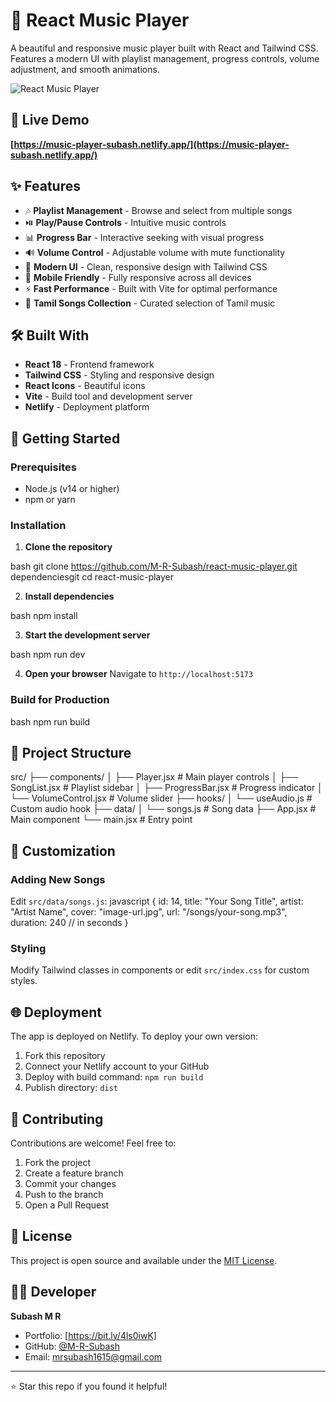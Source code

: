 # 🎵 React Music Player

A beautiful and responsive music player built with React and Tailwind CSS. Features a modern UI with playlist management, progress controls, volume adjustment, and smooth animations.

![React Music Player](https://images.unsplash.com/photo-1571330735066-03aaa9429d89?w=1200&h=630&fit=crop)

## 🌟 Live Demo

**[https://music-player-subash.netlify.app/](https://music-player-subash.netlify.app/)**

## ✨ Features

- 🎶 **Playlist Management** - Browse and select from multiple songs
- ⏯️ **Play/Pause Controls** - Intuitive music controls
- 📊 **Progress Bar** - Interactive seeking with visual progress
- 🔊 **Volume Control** - Adjustable volume with mute functionality
- 🎨 **Modern UI** - Clean, responsive design with Tailwind CSS
- 📱 **Mobile Friendly** - Fully responsive across all devices
- ⚡ **Fast Performance** - Built with Vite for optimal performance
- 🎵 **Tamil Songs Collection** - Curated selection of Tamil music

## 🛠️ Built With

- **React 18** - Frontend framework
- **Tailwind CSS** - Styling and responsive design
- **React Icons** - Beautiful icons
- **Vite** - Build tool and development server
- **Netlify** - Deployment platform

## 🚀 Getting Started

### Prerequisites

- Node.js (v14 or higher)
- npm or yarn

### Installation

1. **Clone the repository**
   
bash
   git clone https://github.com/M-R-Subash/react-music-player.git dependenciesgit
   cd react-music-player
  

2. **Install dependencies**
   
bash
   npm install
  

3. **Start the development server**
   
bash
   npm run dev
  

4. **Open your browser**
   Navigate to `http://localhost:5173`

### Build for Production

bash
npm run build

## 📁 Project Structure

src/
├── components/
│   ├── Player.jsx          # Main player controls
│   ├── SongList.jsx        # Playlist sidebar
│   ├── ProgressBar.jsx     # Progress indicator
│   └── VolumeControl.jsx   # Volume slider
├── hooks/
│   └── useAudio.js         # Custom audio hook
├── data/
│   └── songs.js            # Song data
├── App.jsx                 # Main component
└── main.jsx                # Entry point

## 🎨 Customization

### Adding New Songs
Edit `src/data/songs.js`:
javascript
{
  id: 14,
  title: "Your Song Title",
  artist: "Artist Name",
  cover: "image-url.jpg",
  url: "/songs/your-song.mp3",
  duration: 240 // in seconds
}

### Styling
Modify Tailwind classes in components or edit `src/index.css` for custom styles.

## 🌐 Deployment

The app is deployed on Netlify. To deploy your own version:

1. Fork this repository
2. Connect your Netlify account to your GitHub
3. Deploy with build command: `npm run build`
4. Publish directory: `dist`

## 🤝 Contributing

Contributions are welcome! Feel free to:

1. Fork the project
2. Create a feature branch
3. Commit your changes
4. Push to the branch
5. Open a Pull Request

## 📄 License

This project is open source and available under the [MIT License](LICENSE).

## 👨‍💻 Developer

**Subash M R**  
- Portfolio: [https://bit.ly/4ls0iwK]
- GitHub: [@M-R-Subash](https://github.com/M-R-Subash)
- Email: mrsubash1615@gmail.com

---

⭐ Star this repo if you found it helpful!
